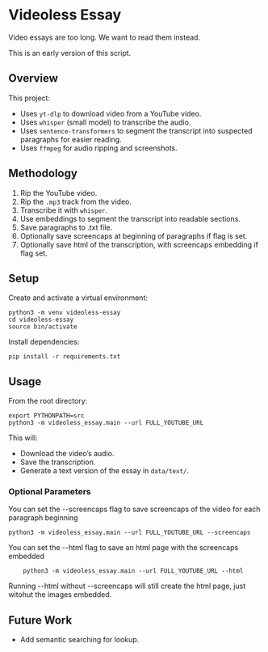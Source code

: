 # Videoless Essay

Video essays are too long. We want to read them instead.

This is an early version of this script.

## Overview

This project:

- Uses `yt-dlp` to download video from a YouTube video.
- Uses `whisper` (small model) to transcribe the audio.
- Uses `sentence-transformers` to segment the transcript into suspected paragraphs for easier reading.
- Uses `ffmpeg` for audio ripping and screenshots.

## Methodology

1. Rip the YouTube video.
2. Rip the `.mp3` track from the video.
3. Transcribe it with `whisper`.
4. Use embeddings to segment the transcript into readable sections.
5. Save paragraphs to .txt file.
6. Optionally save screencaps at beginning of paragraphs if flag is set.
7. Optionally save html of the transcription, with screencaps embedding if flag set.

## Setup

Create and activate a virtual environment:

    python3 -m venv videoless-essay
    cd videoless-essay
    source bin/activate

Install dependencies:

    pip install -r requirements.txt

## Usage

From the root directory:

    export PYTHONPATH=src
    python3 -m videoless_essay.main --url FULL_YOUTUBE_URL

This will:

- Download the video’s audio.
- Save the transcription.
- Generate a text version of the essay in `data/text/`.

### Optional Parameters

You can set the --screencaps flag to save screencaps of the video for each paragraph beginning
    
    python3 -m videoless_essay.main --url FULL_YOUTUBE_URL --screencaps

You can set the --html flag to save an html page with the screencaps embedded

        python3 -m videoless_essay.main --url FULL_YOUTUBE_URL --html


Running --html without --screencaps will still create the html page, just witohut the images embedded.

## Future Work

- Add semantic searching for lookup.
